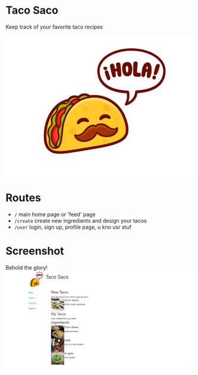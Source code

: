 # Taco Saco
Keep track of your favorite taco recipes

![Taco Logo](https://github.com/dcsim0n/TacoSaco/blob/master/public/images/logo.png?raw=true)

# Routes
+ `/` main home page or 'feed' page
+ `/create` create new ingredients and design your tacos
+ `/user` login, sign up, profile page, u kno usr stuf

# Screenshot
Behold the glory!
![screenshot](https://raw.githubusercontent.com/dcsim0n/TacoSaco/master/public/images/taco-saco.PNG)